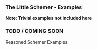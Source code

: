 ### The Little Schemer - Examples

**Note: Trivial examples not included here**

### TODO / COMING SOON

Reasoned Schemer Examples
